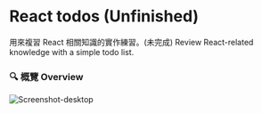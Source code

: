 # React todos (Unfinished)

用來複習 React 相關知識的實作練習。(未完成)
Review React-related knowledge with a simple todo list.

### 🔍 概覽 Overview

![Screenshot-desktop](./build/assets/images/Screenshot-desktop.png)
